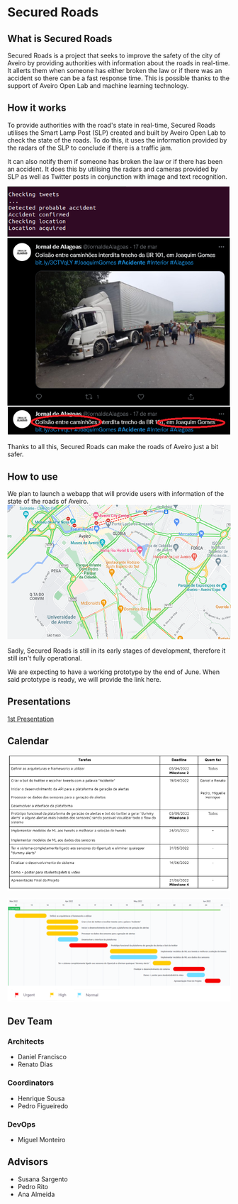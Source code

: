 # Secured Roads

## What is Secured Roads

Secured Roads is a project that seeks to improve the safety of the city of Aveiro by providing authorities with information about the roads in real-time. It allerts them when someone has either broken the law or if there was an accident so there can be a fast response time. This is possible thanks to the support of Aveiro Open Lab and machine learning technology.


## How it works

To provide authorities with the road's state in real-time, Secured Roads utilises the Smart Lamp Post (SLP) created and built by Aveiro Open Lab to check the state of the roads. To do this, it uses the information provided by the radars of the SLP to conclude if there is a traffic jam. 

It can also notify them if someone has broken the law or if there has been an accident. It does this by utilising the radars and cameras provided by SLP as well as Twitter posts in conjunction with image and text recognition.

![](images/Tweet.png)

Thanks to all this, Secured Roads can make the roads of Aveiro just a bit safer.


## How to use

We plan to launch a webapp that will provide users with information of the state of the roads of Aveiro.
![](images/traffic_ex.png)

Sadly, Secured Roads is still in its early stages of development, therefore it still isn't fully operational.

We are expecting to have a working prototype by the end of June.
When said prototype is ready, we will provide the link here.


## Presentations

[1st Presentation](https://lazyprogramer.github.io/Secured_Roads/presentations/Milestone%201%20-%20Inception%20Phase.pdf)

## Calendar

![](images/Calendario_1.png)

![](images/Calendario_2.png)

## Dev Team

### Architects
- Daniel Francisco
- Renato Dias

### Coordinators
- Henrique Sousa
- Pedro Figueiredo

### DevOps
- Miguel Monteiro


## Advisors

- Susana Sargento
- Pedro Rito
- Ana Almeida
